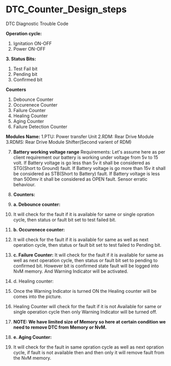 
# DTC_Counter_Design_steps
DTC Diagnostic Trouble Code

**Operation cycle:**
1. Ignitation ON-OFF
2. Power ON-OFF

**3. Status Bits:**
   1. Test Fail bit
   2. Pending bit
   3. Confirmed bit

**Counters**
1. Debounce Counter
2. Occurenece Counter
3. Failure Counter
4. Healing Counter
5. Aging Counter
6. Failure Detection Counter

**Modules Name:**
1.PTU: Power transfer Unit
2.RDM: Rear Drive Module 
3.RDMS: Rear Drive Module Shifter(Second varient of RDM)

7. **Battery working voltage range**
   Requirements:
   Let's assume here as per client requirement our battery is working under voltage from 5v to 15 volt.
   If Battery voltage is go less than 5v it shall be considered as STG(Short to Ground) fault.
   If Battery voltage is go more than 15v it shall be considered as STB(Short to Battery) fault.
   If Battery voltage is less than 500mv it shall be considered as OPEN fault.
   Sensor erratic behaviour.

14. **Counters:**
15. **a. Debounce counter:**
16. It will check for the fault if it is available for same or single opration cycle, then status or fault bit set to test failed bit.

17. **b. Occurenece counter:**
18. It will check for the fault if it is available for same as well as next operation cycle, then status or fault bit set to test failed  to Pending bit.

19. **c. Failure Counter:**
    It will check for the fault if it is available for same as well as next operation cycle, then status or fault bit set to pending to confirmed bit.
    However bit is confirmed state fault will be logged into NvM memory.
    And Warning Indicator will be activated.

23. d. Healing counter:
24. Once the Warning Indicator is turned ON the Healing counter will be comes into the picture.
25. Healing Counter will check for the fault if it is not Available for same or single operation cycle then only Warning Indicator will be turned off.

26. **NOTE: We have limited size of Memory so here at certain condition we need to remove DTC from Memory or NvM.**

27. **e. Aging Counter:**
28. It will check for the fault in same opration cycle as well as next opration cycle, if fault is not available then and then only it will remove fault from the NvM memory.
    

    

